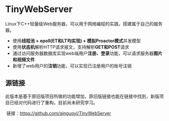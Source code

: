 TinyWebServer
===============
Linux下C++轻量级Web服务器，可以用于网络编程的实践，搭建属于自己的服务器。

* 使用**线程池 + epoll(ET和LT均实现) + 模拟Proactor模式**并发模型
* 使用**状态机**解析HTTP请求报文，支持解析**GET和POST**请求
* 通过访问服务器数据库实现web端用户**注册、登录**功能，可以请求服务器**图片和视频文件**
* 新增了web用户的**注销**功能，可以实现已注册用户的账号注销



源链接
------------
​	此版本是基于原旧版项目所做的功能增加，原旧版链接也能在链接中找到，新版项目已经对代码进行了重构，目前尚未研究学习。

​	链接：<https://github.com/qinguoyi/TinyWebServer> 
